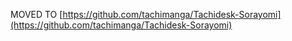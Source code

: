 MOVED TO [https://github.com/tachimanga/Tachidesk-Sorayomi](https://github.com/tachimanga/Tachidesk-Sorayomi)
